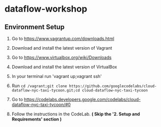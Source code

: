 # dataflow-workshop
## Environment Setup
1) Go to https://www.vagrantup.com/downloads.html

2) Download and install the latest version of Vagrant
3) Go to https://www.virtualbox.org/wiki/Downloads
4) Download and install the latest version of VirtualBox

5) In your terminal run 'vagrant up;vagrant ssh'
6) Run `cd /vagrant;git clone https://github.com/googlecodelabs/cloud-dataflow-nyc-taxi-tycoon.git;cd cloud-dataflow-nyc-taxi-tycoon`

5) Go to https://codelabs.developers.google.com/codelabs/cloud-dataflow-nyc-taxi-tycoon/#0
6) Follow the instructions in the CodeLab. **( Skip the '2. Setup and Requirements' section )**
